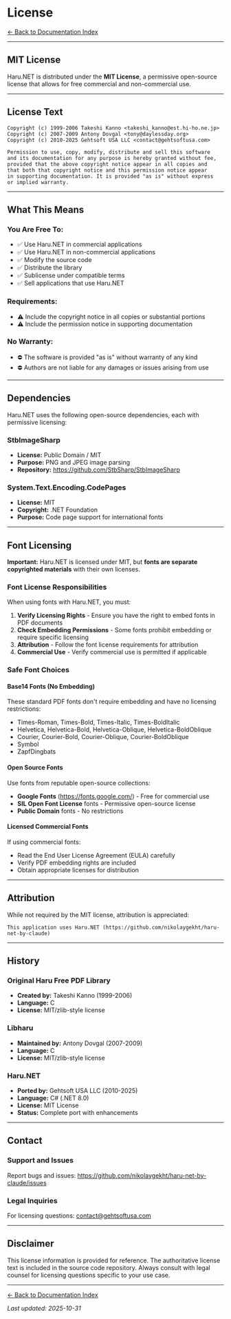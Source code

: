 # License

[← Back to Documentation Index](INDEX.md)

---

## MIT License

Haru.NET is distributed under the **MIT License**, a permissive open-source license that allows for free commercial and non-commercial use.

---

## License Text

```
Copyright (c) 1999-2006 Takeshi Kanno <takeshi_kanno@est.hi-ho.ne.jp>
Copyright (c) 2007-2009 Antony Dovgal <tony@daylessday.org>
Copyright (c) 2010-2025 Gehtsoft USA LLC <contact@gehtsoftusa.com>

Permission to use, copy, modify, distribute and sell this software
and its documentation for any purpose is hereby granted without fee,
provided that the above copyright notice appear in all copies and
that both that copyright notice and this permission notice appear
in supporting documentation. It is provided "as is" without express
or implied warranty.
```

---

## What This Means

### You Are Free To:
- ✅ Use Haru.NET in commercial applications
- ✅ Use Haru.NET in non-commercial applications
- ✅ Modify the source code
- ✅ Distribute the library
- ✅ Sublicense under compatible terms
- ✅ Sell applications that use Haru.NET

### Requirements:
- ⚠️ Include the copyright notice in all copies or substantial portions
- ⚠️ Include the permission notice in supporting documentation

### No Warranty:
- ⛔ The software is provided "as is" without warranty of any kind
- ⛔ Authors are not liable for any damages or issues arising from use

---

## Dependencies

Haru.NET uses the following open-source dependencies, each with permissive licensing:

### StbImageSharp
- **License:** Public Domain / MIT
- **Purpose:** PNG and JPEG image parsing
- **Repository:** https://github.com/StbSharp/StbImageSharp

### System.Text.Encoding.CodePages
- **License:** MIT
- **Copyright:** .NET Foundation
- **Purpose:** Code page support for international fonts

---

## Font Licensing

**Important:** Haru.NET is licensed under MIT, but **fonts are separate copyrighted materials** with their own licenses.

### Font License Responsibilities

When using fonts with Haru.NET, you must:

1. **Verify Licensing Rights** - Ensure you have the right to embed fonts in PDF documents
2. **Check Embedding Permissions** - Some fonts prohibit embedding or require specific licensing
3. **Attribution** - Follow the font license requirements for attribution
4. **Commercial Use** - Verify commercial use is permitted if applicable

### Safe Font Choices

#### Base14 Fonts (No Embedding)
These standard PDF fonts don't require embedding and have no licensing restrictions:
- Times-Roman, Times-Bold, Times-Italic, Times-BoldItalic
- Helvetica, Helvetica-Bold, Helvetica-Oblique, Helvetica-BoldOblique
- Courier, Courier-Bold, Courier-Oblique, Courier-BoldOblique
- Symbol
- ZapfDingbats

#### Open Source Fonts
Use fonts from reputable open-source collections:
- **Google Fonts** (https://fonts.google.com/) - Free for commercial use
- **SIL Open Font License** fonts - Permissive open-source license
- **Public Domain** fonts - No restrictions

#### Licensed Commercial Fonts
If using commercial fonts:
- Read the End User License Agreement (EULA) carefully
- Verify PDF embedding rights are included
- Obtain appropriate licenses for distribution

---

## Attribution

While not required by the MIT license, attribution is appreciated:

```
This application uses Haru.NET (https://github.com/nikolaygekht/haru-net-by-claude)
```

---

## History

### Original Haru Free PDF Library
- **Created by:** Takeshi Kanno (1999-2006)
- **Language:** C
- **License:** MIT/zlib-style license

### Libharu
- **Maintained by:** Antony Dovgal (2007-2009)
- **Language:** C
- **License:** MIT/zlib-style license

### Haru.NET
- **Ported by:** Gehtsoft USA LLC (2010-2025)
- **Language:** C# (.NET 8.0)
- **License:** MIT License
- **Status:** Complete port with enhancements

---

## Contact

### Support and Issues
Report bugs and issues: https://github.com/nikolaygekht/haru-net-by-claude/issues

### Legal Inquiries
For licensing questions: contact@gehtsoftusa.com

---

## Disclaimer

This license information is provided for reference. The authoritative license text is included in the source code repository. Always consult with legal counsel for licensing questions specific to your use case.

---

[← Back to Documentation Index](INDEX.md)

*Last updated: 2025-10-31*
